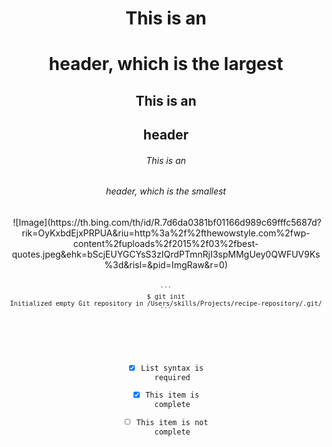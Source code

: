 <Header Section>
  
  # This is an <h1> header, which is the largest
  ## This is an <h2> header
  ###### This is an <h6> header, which is the smallest

  
<Image Section>
   ![Image](https://th.bing.com/th/id/R.7d6da0381bf01166d989c69fffc5687d?rik=OyKxbdEjxPRPUA&riu=http%3a%2f%2fthewowstyle.com%2fwp-content%2fuploads%2f2015%2f03%2fbest-quotes.jpeg&ehk=bScjEUYGCYsS3zIQrdPTmnRjI3spMMgUey0QWFUV9Ks%3d&risl=&pid=ImgRaw&r=0)
    
<Code Section>
    
    ```
    $ git init
    Initialized empty Git repository in /Users/skills/Projects/recipe-repository/.git/
    ```
 
 <Task list Section>
   
   - [x] List syntax is required
   - [x] This item is complete
   - [ ] This item is not complete
